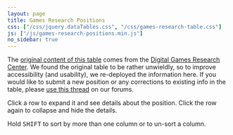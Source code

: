 ```yaml
---
layout: page
title: Games Research Positions
css: ["/css/jquery.dataTables.css", "/css/games-research-table.css"]
js: ["/js/games-research-positions.min.js"]
no_sidebar: true
---
```



The [original content of this table](http://www.digarec.org/gamesresearchmap/doku.php?id=start:gamesresearchmap) comes from the [Digital Games Research Center](http://www.digarec.org/). We found the original table to be rather unwieldly, so to improve accessibility (and usability), we re-deployed the information here. If you would like to submit a new position or any corrections to existing info in the table, please [use this thread](http://discourse.digrastudents.org/t/help-keep-our-games-research-map-updated) on our forums. <span class="games-research-timestamp"></span>

<div class="alert alert-info">
<p class="hint">Click a row to expand it and see details about the position. Click the row again to collapse and hide the details.</p>
<p class="hint">Hold <kbd>SHIFT</kbd> to sort by more than one column or to un-sort a column.</p>
</div>

<table class="games-research positions">
<thead></thead>
<tbody></tbody>
</table>
